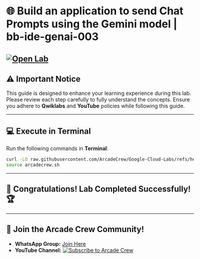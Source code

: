 # 🌐 Build an application to send Chat Prompts using the Gemini model | bb-ide-genai-003
[![Open Lab](https://img.shields.io/badge/Open-Lab-green?style=flat)](https://www.cloudskillsboost.google/focuses/96797?parent=catalog) 
---

## ⚠️ **Important Notice**  
This guide is designed to enhance your learning experience during this lab. Please review each step carefully to fully understand the concepts. Ensure you adhere to **Qwiklabs** and **YouTube** policies while following this guide.  

---

## 💻 **Execute in Terminal**  
Run the following commands in **Terminal**:  
```bash
curl -LO raw.githubusercontent.com/ArcadeCrew/Google-Cloud-Labs/refs/heads/main/Build%20an%20application%20to%20send%20Chat%20Prompts%20using%20the%20Gemini%20model/arcadecrew.sh
source arcadecrew.sh
```  
---

## 🎉 **Congratulations! Lab Completed Successfully!** 🏆  

---

## 🤝 **Join the Arcade Crew Community!**  

- **WhatsApp Group:** [Join Here](https://chat.whatsapp.com/KkNEauOhBQXHdVcmqIlv9F)  
- **YouTube Channel:** [![Subscribe to Arcade Crew](https://img.shields.io/badge/YouTube-Arcade%20Crew-red?style=flat&logo=youtube)](https://www.youtube.com/@Arcade61432?sub_confirmation=1)  
